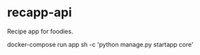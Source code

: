 # recapp-api

Recipe app for foodies.

docker-compose run app sh -c 'python manage.py startapp core'
